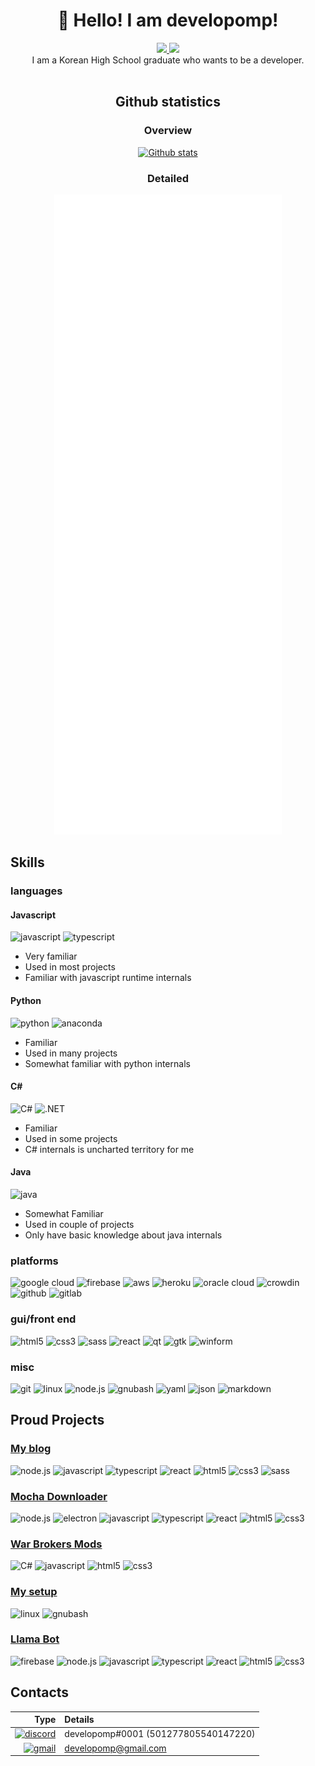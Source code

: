 <h1 align="center">👋 Hello! I am developomp!</h1>

<p align="center">
	<a href="https://developomp.com">
		<img src="https://img.shields.io/badge/my_blog-grey?style=for-the-badge" />
	</a>
	<a href="https://www.buymeacoffee.com/developomp">
		<img src="https://img.shields.io/badge/buy_me_a_coffee-yellow?style=for-the-badge" />
	</a>
	<br />
	I am a Korean High School graduate who wants to be a developer.<br />
    <br />
</p>

<h2  align="center"><b>Github statistics</b></h2>

<h3  align="center"><b>Overview</b></h3>
<p align="center">
	<a href="https://github.com/anuraghazra/github-readme-stats#github-stats-card">
		<img alt="Github stats" src="https://github-readme-stats.vercel.app/api?username=developomp&show_icons=true&count_private=true&theme=dark" height="200"/>
	</a>
</p>

<h3  align="center"><b>Detailed</b></h3>
<p align="center">
	<a href="https://github.com/lowlighter/metrics">
		<img alt="Github metrics" src="./github-metrics.svg"/>
	</a>
</p>

## Skills

<!-- https://github.com/simple-icons/simple-icons/blob/develop/slugs.md -->

### **languages**

#### Javascript

![javascript](https://img.shields.io/badge/javascript-F7DF1E?style=for-the-badge&logo=javascript&logoColor=black)
![typescript](https://img.shields.io/badge/typescript-1D6BBE?style=for-the-badge&logo=typescript&logoColor=white)

- Very familiar
- Used in most projects
- Familiar with javascript runtime internals

#### Python

![python](https://img.shields.io/badge/python-1171AE?style=for-the-badge&logo=python&logoColor=white)
![anaconda](https://img.shields.io/badge/anaconda-43B049?style=for-the-badge&logo=anaconda&logoColor=white)

- Familiar
- Used in many projects
- Somewhat familiar with python internals

#### C#

![C#](https://img.shields.io/badge/C%23-350064?style=for-the-badge&logo=c-sharp&logoColor=white)
![.NET](https://img.shields.io/badge/.NET-512AD5?style=for-the-badge&logo=dotnet&logoColor=white)

- Familiar
- Used in some projects
- C# internals is uncharted territory for me

#### Java

![java](https://img.shields.io/badge/java-F24335?style=for-the-badge&logo=java&logoColor=white)

- Somewhat Familiar
- Used in couple of projects
- Only have basic knowledge about java internals

### **platforms**

![google cloud](https://img.shields.io/badge/Google_Cloud-4285F4?style=for-the-badge&logo=google-cloud&logoColor=white)
![firebase](https://img.shields.io/badge/firebase-FAC207?style=for-the-badge&logo=firebase&logoColor=white)
![aws](https://img.shields.io/badge/aws-FF8300?style=for-the-badge&logo=amazonaws&logoColor=white)
![heroku](https://img.shields.io/badge/Heroku-550092?style=for-the-badge&logo=heroku&logoColor=white)
![oracle cloud](https://img.shields.io/badge/oracle_cloud-C74634?style=for-the-badge&logo=oracle&logoColor=white)
![crowdin](https://img.shields.io/badge/crowdin-006600?style=for-the-badge&logo=crowdin&logoColor=white)
![github](https://img.shields.io/badge/github-black?style=for-the-badge&logo=github&logoColor=white)
![gitlab](https://img.shields.io/badge/gtilab-30353E?style=for-the-badge&logo=gitlab)

### **gui/front end**

![html5](https://img.shields.io/badge/HTML5-E34F26?style=for-the-badge&logo=html5&logoColor=white)
![css3](https://img.shields.io/badge/CSS3-1255AA?style=for-the-badge&logo=css3&logoColor=white)
![sass](https://img.shields.io/badge/Sass-D93491?style=for-the-badge&logo=sass&logoColor=white)
![react](https://img.shields.io/badge/React-202020?style=for-the-badge&logo=react&logoColor=61DAFB)
![qt](https://img.shields.io/badge/qt-00D74C?style=for-the-badge&logo=qt&logoColor=white)
![gtk](https://img.shields.io/badge/gtk-6195C6?style=for-the-badge)
![winform](https://img.shields.io/badge/winform-004B7C?style=for-the-badge)

### **misc**

![git](https://img.shields.io/badge/git-FE0022?style=for-the-badge&logo=git&logoColor=white)
![linux](https://img.shields.io/badge/linux-1E1E1E?style=for-the-badge&logo=linux&logoColor=white)
![node.js](https://img.shields.io/badge/Node.js-303030?style=for-the-badge&logo=node.js&logoColor=white)
![gnubash](https://img.shields.io/badge/bash-283037?style=for-the-badge&logo=gnubash&logoColor=white)
![yaml](https://img.shields.io/badge/yaml-black?style=for-the-badge)
![json](https://img.shields.io/badge/json-black?style=for-the-badge&logo=json&logoColor=white)
![markdown](https://img.shields.io/badge/markdown-black?style=for-the-badge&logo=markdown&logoColor=white)

## Proud Projects

### [My blog](https://github.com/developomp/developomp-site)

![node.js](https://img.shields.io/badge/Node.js-303030?style=for-the-badge&logo=node.js&logoColor=white)
![javascript](https://img.shields.io/badge/JavaScript-F7DF1E?style=for-the-badge&logo=javascript&logoColor=black)
![typescript](https://img.shields.io/badge/typescript-1D6BBE?style=for-the-badge&logo=typescript&logoColor=white)
![react](https://img.shields.io/badge/React-202020?style=for-the-badge&logo=react&logoColor=61DAFB)
![html5](https://img.shields.io/badge/HTML5-E34F26?style=for-the-badge&logo=html5&logoColor=white)
![css3](https://img.shields.io/badge/CSS3-1255AA?style=for-the-badge&logo=css3&logoColor=white)
![sass](https://img.shields.io/badge/Sass-D93491?style=for-the-badge&logo=sass&logoColor=white)

### [Mocha Downloader](https://github.com/Mocha-Downloader)

![node.js](https://img.shields.io/badge/Node.js-303030?style=for-the-badge&logo=node.js&logoColor=white)
![electron](https://img.shields.io/badge/electron-292B37?style=for-the-badge&logo=electron&logoColor=78E5ED)
![javascript](https://img.shields.io/badge/JavaScript-F7DF1E?style=for-the-badge&logo=javascript&logoColor=black)
![typescript](https://img.shields.io/badge/typescript-1D6BBE?style=for-the-badge&logo=typescript&logoColor=white)
![react](https://img.shields.io/badge/React-202020?style=for-the-badge&logo=react&logoColor=61DAFB)
![html5](https://img.shields.io/badge/HTML5-E34F26?style=for-the-badge&logo=html5&logoColor=white)
![css3](https://img.shields.io/badge/CSS3-1255AA?style=for-the-badge&logo=css3&logoColor=white)

### [War Brokers Mods](https://github.com/War-Brokers-Mods)

![C#](https://img.shields.io/badge/C%23-350064?style=for-the-badge&logo=c-sharp&logoColor=white)
![javascript](https://img.shields.io/badge/JavaScript-F7DF1E?style=for-the-badge&logo=javascript&logoColor=black)
![html5](https://img.shields.io/badge/HTML5-E34F26?style=for-the-badge&logo=html5&logoColor=white)
![css3](https://img.shields.io/badge/CSS3-1255AA?style=for-the-badge&logo=css3&logoColor=white)

### [My setup](https://github.com/developomp/setup)

![linux](https://img.shields.io/badge/linux-1E1E1E?style=for-the-badge&logo=linux&logoColor=white)
![gnubash](https://img.shields.io/badge/bash-283037?style=for-the-badge&logo=gnubash&logoColor=white)

### [Llama Bot](https://github.com/llama-bot)

![firebase](https://img.shields.io/badge/firebase-FAC207?style=for-the-badge&logo=firebase&logoColor=white)
![node.js](https://img.shields.io/badge/Node.js-303030?style=for-the-badge&logo=node.js&logoColor=white)
![javascript](https://img.shields.io/badge/JavaScript-F7DF1E?style=for-the-badge&logo=javascript&logoColor=black)
![typescript](https://img.shields.io/badge/typescript-1D6BBE?style=for-the-badge&logo=typescript&logoColor=white)
![react](https://img.shields.io/badge/React-202020?style=for-the-badge&logo=react&logoColor=61DAFB)
![html5](https://img.shields.io/badge/HTML5-E34F26?style=for-the-badge&logo=html5&logoColor=white)
![css3](https://img.shields.io/badge/CSS3-1255AA?style=for-the-badge&logo=css3&logoColor=white)

## Contacts

|                                                                                                                            Type | Details                              |
| ------------------------------------------------------------------------------------------------------------------------------: | :----------------------------------- |
| [![discord](https://img.shields.io/badge/discord-5865F2?style=for-the-badge&logo=discord&logoColor=white)](https://discord.com) | developomp#0001 (501277805540147220) |
|   [![gmail](https://img.shields.io/badge/gmail-FF0027?style=for-the-badge&logo=gmail&logoColor=white)](https://mail.google.com) | developomp@gmail.com                 |
